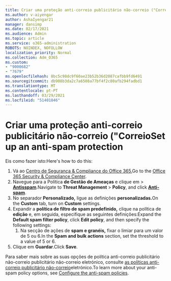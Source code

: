 ```yaml
---
title: Criar uma proteção anti-correio publicitário não-correio ("Correio
ms.author: v-aiyengar
author: AshaIyengar21
manager: dansimp
ms.date: 02/17/2021
ms.audience: Admin
ms.topic: article
ms.service: o365-administration
ROBOTS: NOINDEX, NOFOLLOW
localization_priority: Normal
ms.collection: Adm_O365
ms.custom:
- "9000682"
- "7679"
ms.openlocfilehash: 8bc5c98dc9f60ae23b52b36d2087cafbb9fd6491
ms.sourcegitcommit: db908b3da2c7a6508a77bf4f2c80afb294fadbd1
ms.translationtype: MT
ms.contentlocale: pt-PT
ms.lasthandoff: 03/29/2021
ms.locfileid: "51401846"
---
```

# <a name="set-up-an-anti-spam-protection"></a><span data-ttu-id="d8ca9-102">Criar uma proteção anti-correio publicitário não-correio ("Correio</span><span class="sxs-lookup"><span data-stu-id="d8ca9-102">Set up an anti-spam protection</span></span>

<span data-ttu-id="d8ca9-103">Eis como fazer isto:</span><span class="sxs-lookup"><span data-stu-id="d8ca9-103">Here's how to do this:</span></span>

1. <span data-ttu-id="d8ca9-104">Vá ao [Centro de Segurança & Compliance do Office 365.](https://go.microsoft.com/fwlink/p/?linkid=2077143)</span><span class="sxs-lookup"><span data-stu-id="d8ca9-104">Go to the [Office 365 Security & Compliance Center](https://go.microsoft.com/fwlink/p/?linkid=2077143).</span></span>
1. <span data-ttu-id="d8ca9-105">Navegue para a Política **de Gestão de Ameaças** e clique em  >   **[Antisspam](https://go.microsoft.com/fwlink/p/?linkid=2077143)**.</span><span class="sxs-lookup"><span data-stu-id="d8ca9-105">Navigate to **Threat Management** > **Policy**, and click **[Anti-spam](https://go.microsoft.com/fwlink/p/?linkid=2077143)**.</span></span>
1. <span data-ttu-id="d8ca9-106">No separador **Personalizado,** ligue as definições **personalizadas.**</span><span class="sxs-lookup"><span data-stu-id="d8ca9-106">On the **Custom** tab, turn on **Custom** settings.</span></span>
1. <span data-ttu-id="d8ca9-107">Expandir a **política de filtro de spam predefinido,** clique na política de **edição** e, em seguida, especifique as seguintes definições:</span><span class="sxs-lookup"><span data-stu-id="d8ca9-107">Expand the **Default spam filter policy**,  click **Edit policy**, and then specify the following settings:</span></span>
    1. <span data-ttu-id="d8ca9-108">Na secção de ações de **spam e granéis,** fixar o limiar para um valor de 5 ou 6.</span><span class="sxs-lookup"><span data-stu-id="d8ca9-108">In the **Spam and bulk actions** section, set the threshold to a value of 5 or 6.</span></span>
1. <span data-ttu-id="d8ca9-109">Clique em **Guardar**.</span><span class="sxs-lookup"><span data-stu-id="d8ca9-109">Click **Save**.</span></span>

<span data-ttu-id="d8ca9-110">Para saber mais sobre as suas opções de política anti-correio publicitário não-correio publicitário não-correio eletrónico, consulte [as políticas anti-correio publicitário não-correio](https://go.microsoft.com/fwlink/?linkid=2092051)eletrónico.</span><span class="sxs-lookup"><span data-stu-id="d8ca9-110">To learn more about your anti-spam policy options, see [Configure the anti-spam policies](https://go.microsoft.com/fwlink/?linkid=2092051).</span></span>
